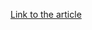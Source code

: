 [Link to the article](https://research.checkpoint.com/2023/pandas-with-a-soul-chinese-espionage-attacks-against-southeast-asian-government-entities/)
